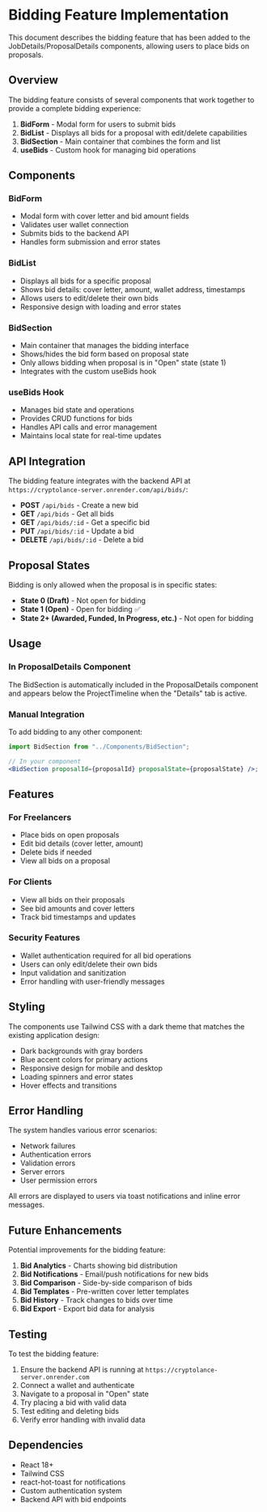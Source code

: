 # Bidding Feature Implementation

This document describes the bidding feature that has been added to the JobDetails/ProposalDetails components, allowing users to place bids on proposals.

## Overview

The bidding feature consists of several components that work together to provide a complete bidding experience:

1. **BidForm** - Modal form for users to submit bids
2. **BidList** - Displays all bids for a proposal with edit/delete capabilities
3. **BidSection** - Main container that combines the form and list
4. **useBids** - Custom hook for managing bid operations

## Components

### BidForm

- Modal form with cover letter and bid amount fields
- Validates user wallet connection
- Submits bids to the backend API
- Handles form submission and error states

### BidList

- Displays all bids for a specific proposal
- Shows bid details: cover letter, amount, wallet address, timestamps
- Allows users to edit/delete their own bids
- Responsive design with loading and error states

### BidSection

- Main container that manages the bidding interface
- Shows/hides the bid form based on proposal state
- Only allows bidding when proposal is in "Open" state (state 1)
- Integrates with the custom useBids hook

### useBids Hook

- Manages bid state and operations
- Provides CRUD functions for bids
- Handles API calls and error management
- Maintains local state for real-time updates

## API Integration

The bidding feature integrates with the backend API at `https://cryptolance-server.onrender.com/api/bids/`:

- **POST** `/api/bids` - Create a new bid
- **GET** `/api/bids` - Get all bids
- **GET** `/api/bids/:id` - Get a specific bid
- **PUT** `/api/bids/:id` - Update a bid
- **DELETE** `/api/bids/:id` - Delete a bid

## Proposal States

Bidding is only allowed when the proposal is in specific states:

- **State 0 (Draft)** - Not open for bidding
- **State 1 (Open)** - Open for bidding ✅
- **State 2+ (Awarded, Funded, In Progress, etc.)** - Not open for bidding

## Usage

### In ProposalDetails Component

The BidSection is automatically included in the ProposalDetails component and appears below the ProjectTimeline when the "Details" tab is active.

### Manual Integration

To add bidding to any other component:

```jsx
import BidSection from "../Components/BidSection";

// In your component
<BidSection proposalId={proposalId} proposalState={proposalState} />;
```

## Features

### For Freelancers

- Place bids on open proposals
- Edit bid details (cover letter, amount)
- Delete bids if needed
- View all bids on a proposal

### For Clients

- View all bids on their proposals
- See bid amounts and cover letters
- Track bid timestamps and updates

### Security Features

- Wallet authentication required for all bid operations
- Users can only edit/delete their own bids
- Input validation and sanitization
- Error handling with user-friendly messages

## Styling

The components use Tailwind CSS with a dark theme that matches the existing application design:

- Dark backgrounds with gray borders
- Blue accent colors for primary actions
- Responsive design for mobile and desktop
- Loading spinners and error states
- Hover effects and transitions

## Error Handling

The system handles various error scenarios:

- Network failures
- Authentication errors
- Validation errors
- Server errors
- User permission errors

All errors are displayed to users via toast notifications and inline error messages.

## Future Enhancements

Potential improvements for the bidding feature:

1. **Bid Analytics** - Charts showing bid distribution
2. **Bid Notifications** - Email/push notifications for new bids
3. **Bid Comparison** - Side-by-side comparison of bids
4. **Bid Templates** - Pre-written cover letter templates
5. **Bid History** - Track changes to bids over time
6. **Bid Export** - Export bid data for analysis

## Testing

To test the bidding feature:

1. Ensure the backend API is running at `https://cryptolance-server.onrender.com`
2. Connect a wallet and authenticate
3. Navigate to a proposal in "Open" state
4. Try placing a bid with valid data
5. Test editing and deleting bids
6. Verify error handling with invalid data

## Dependencies

- React 18+
- Tailwind CSS
- react-hot-toast for notifications
- Custom authentication system
- Backend API with bid endpoints
